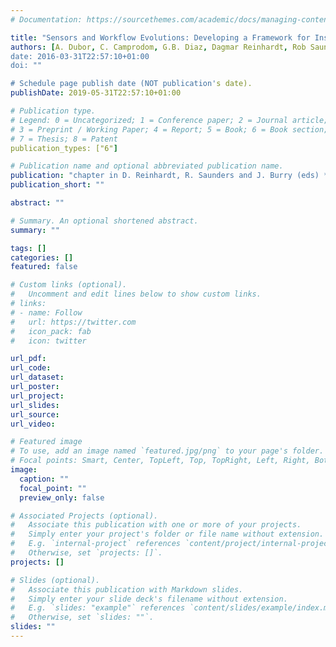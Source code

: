 ```yaml
---
# Documentation: https://sourcethemes.com/academic/docs/managing-content/

title: "Sensors and Workflow Evolutions: Developing a Framework for Instant Robotic Toolpath Revision"
authors: [A. Dubor, C. Camprodom, G.B. Diaz, Dagmar Reinhardt, Rob Saunders, Kate Dunn, Marjo Niemela, Samantha Horlyck, Susana Alarcon-Licona, Dylan Wozniak-O'Connor, Rodney Watt]
date: 2016-03-31T22:57:10+01:00
doi: ""

# Schedule page publish date (NOT publication's date).
publishDate: 2019-05-31T22:57:10+01:00

# Publication type.
# Legend: 0 = Uncategorized; 1 = Conference paper; 2 = Journal article;
# 3 = Preprint / Working Paper; 4 = Report; 5 = Book; 6 = Book section;
# 7 = Thesis; 8 = Patent
publication_types: ["6"]

# Publication name and optional abbreviated publication name.
publication: "chapter in D. Reinhardt, R. Saunders and J. Burry (eds) *Robotic Fabrication in Architecture, Art and Design 2016*, Springer, pp. 411–426"
publication_short: ""

abstract: ""

# Summary. An optional shortened abstract.
summary: ""

tags: []
categories: []
featured: false

# Custom links (optional).
#   Uncomment and edit lines below to show custom links.
# links:
# - name: Follow
#   url: https://twitter.com
#   icon_pack: fab
#   icon: twitter

url_pdf:
url_code:
url_dataset:
url_poster:
url_project:
url_slides:
url_source:
url_video:

# Featured image
# To use, add an image named `featured.jpg/png` to your page's folder. 
# Focal points: Smart, Center, TopLeft, Top, TopRight, Left, Right, BottomLeft, Bottom, BottomRight.
image:
  caption: ""
  focal_point: ""
  preview_only: false

# Associated Projects (optional).
#   Associate this publication with one or more of your projects.
#   Simply enter your project's folder or file name without extension.
#   E.g. `internal-project` references `content/project/internal-project/index.md`.
#   Otherwise, set `projects: []`.
projects: []

# Slides (optional).
#   Associate this publication with Markdown slides.
#   Simply enter your slide deck's filename without extension.
#   E.g. `slides: "example"` references `content/slides/example/index.md`.
#   Otherwise, set `slides: ""`.
slides: ""
---
```

